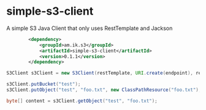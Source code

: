# simple-s3-client

A simple S3 Java Client that only uses RestTemplate and Jackson

```xml
		<dependency>
			<groupId>am.ik.s3</groupId>
			<artifactId>simple-s3-client</artifactId>
			<version>0.1.1</version>
		</dependency>
```


```java
S3Client s3Client = new S3Client(restTemplate, URI.create(endpoint), regionName, accessKeyId, secretAccessKey);

s3Client.putBucket("test");
s3Client.putObject("test", "foo.txt", new ClassPathResource("foo.txt"), MediaType.TEXT_PLAIN);

byte[] content = s3Client.getObject("test", "foo.txt");
```